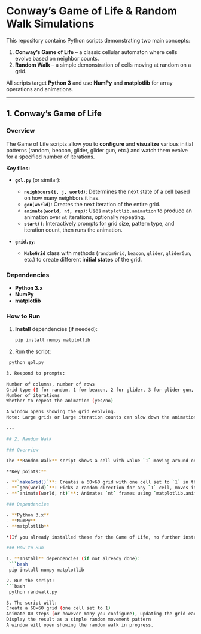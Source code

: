 # Conway’s Game of Life & Random Walk Simulations

This repository contains Python scripts demonstrating two main concepts:

1. **Conway’s Game of Life** – a classic cellular automaton where cells evolve based on neighbor counts.  
2. **Random Walk** – a simple demonstration of cells moving at random on a grid.

All scripts target **Python 3** and use **NumPy** and **matplotlib** for array operations and animations.

---

## 1. Conway’s Game of Life

### Overview

The Game of Life scripts allow you to **configure** and **visualize** various initial patterns (random, beacon, glider, glider gun, etc.) and watch them evolve for a specified number of iterations.

**Key files:**

- **`gol.py`** (or similar):
  - **`neighbours(i, j, world)`**: Determines the next state of a cell based on how many neighbors it has.
  - **`gen(world)`**: Creates the next iteration of the entire grid.
  - **`animate(world, nt, rep)`**: Uses `matplotlib.animation` to produce an animation over `nt` iterations, optionally repeating.
  - **`start()`**: Interactively prompts for grid size, pattern type, and iteration count, then runs the animation.

- **`grid.py`**:
  - **`MakeGrid`** class with methods (`randomGrid`, `beacon`, `glider`, `gliderGun`, etc.) to create different **initial states** of the grid.

### Dependencies

- **Python 3.x**
- **NumPy**
- **matplotlib**

### How to Run

1. **Install** dependencies (if needed):
   ```bash
   pip install numpy matplotlib

2. Run the script:
  ```bash
   python gol.py

3. Respond to prompts:

Number of columns, number of rows
Grid type (0 for random, 1 for beacon, 2 for glider, 3 for glider gun, etc.)
Number of iterations
Whether to repeat the animation (yes/no)

A window opens showing the grid evolving.
Note: Large grids or large iteration counts can slow down the animation.

---

## 2. Random Walk

### Overview

The **Random Walk** script shows a cell with value `1` moving around on a 2D grid, leaving a trail of `2`s. Each time step, the script randomly picks a direction (up, down, left, or right) and moves that cell accordingly.

**Key points:**

- **`makeGrid()`**: Creates a 60×60 grid with one cell set to `1` in the center.
- **`gen(world)`**: Picks a random direction for any `1` cell, moves it, and marks previous positions with `2`.
- **`animate(world, nt)`**: Animates `nt` frames using `matplotlib.animation`.

### Dependencies

- **Python 3.x**
- **NumPy**
- **matplotlib**

*(If you already installed these for the Game of Life, no further installation is needed.)*

### How to Run

1. **Install** dependencies (if not already done):
   ```bash
   pip install numpy matplotlib

2. Run the script:
  ```bash
   python randwalk.py

3. The script will:
Create a 60×60 grid (one cell set to 1)
Animate 80 steps (or however many you configure), updating the grid each frame
Display the result as a simple random movement pattern
A window will open showing the random walk in progress.



